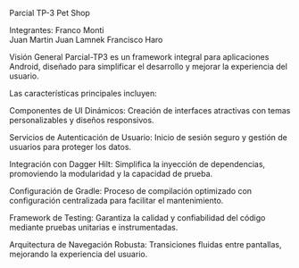 Parcial TP-3 Pet Shop

Integrantes: 
Franco Monti  
Juan Martin
Juan Lamnek
Francisco Haro

Visión General
Parcial-TP3 es un framework integral para aplicaciones Android, diseñado para simplificar el desarrollo y mejorar la experiencia del usuario.

Las características principales incluyen:

Componentes de UI Dinámicos: Creación de interfaces atractivas con temas personalizables y diseños responsivos.

Servicios de Autenticación de Usuario: Inicio de sesión seguro y gestión de usuarios para proteger los datos.

Integración con Dagger Hilt: Simplifica la inyección de dependencias, promoviendo la modularidad y la capacidad de prueba.

Configuración de Gradle: Proceso de compilación optimizado con configuración centralizada para facilitar el mantenimiento.

Framework de Testing: Garantiza la calidad y confiabilidad del código mediante pruebas unitarias e instrumentadas.

Arquitectura de Navegación Robusta: Transiciones fluidas entre pantallas, mejorando la experiencia del usuario.
